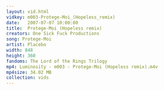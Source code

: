 ```yaml
---
layout: vid.html
vidkey: m003-Protege-Moi_(Hopeless_remix)
date:   2007-07-07 10:00:00
title:  Protege-Moi (Hopeless remix)
creators: One Sick Fuck Productions
song: Protege-Moi
artist: Placebo
width: 848
height: 360
fandoms: The Lord of the Rings Trilogy
mp4: Luminosity - m003 - Protege-Moi (Hopeless remix).m4v
mp4size: 34.02 MB
collection: vids
---
```


  <div>
  
  </div>
  